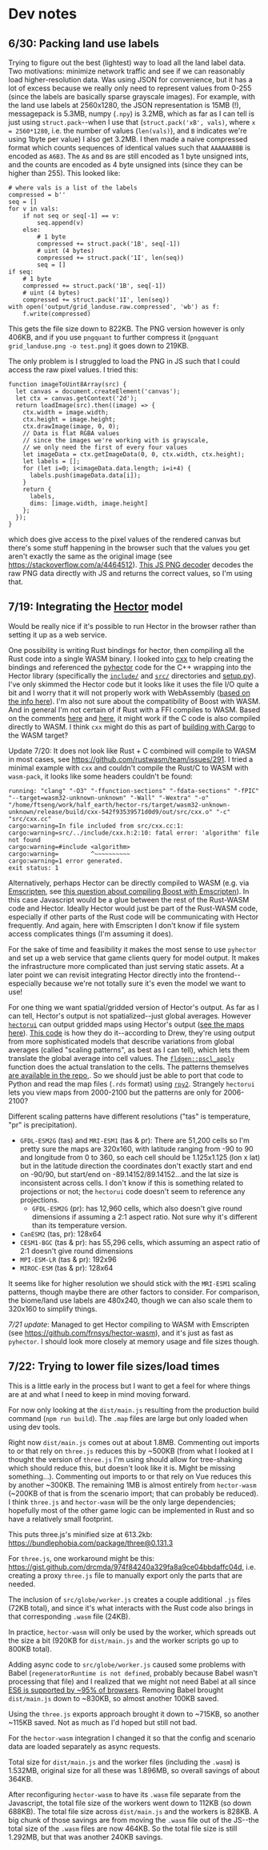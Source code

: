 # Dev notes

## 6/30: Packing land use labels

Trying to figure out the best (lightest) way to load all the land label data. Two motivations: minimize network traffic and see if we can reasonably load higher-resolution data. Was using JSON for convenience, but it has a lot of excess because we really only need to represent values from 0-255 (since the labels are basically sparse grayscale images). For example, with the land use labels at 2560x1280, the JSON representation is 15MB (!), messagepack is 5.3MB, numpy (`.npy`) is 3.2MB, which as far as I can tell is just using `struct.pack`--when I use that (`struct.pack('xB', vals)`, where `x = 2560*1280`, i.e. the number of values (`len(vals)`), and `B` indicates we're using 1byte per value) I also get 3.2MB. I then made a naive compressed format which counts sequences of identical values such that `AAAAAABBB` is encoded as `A6B3`. The `A`s and `B`s are still encoded as 1 byte unsigned ints, and the counts are encoded as 4 byte unsigned ints (since they can be higher than 255). This looked like:

```
# where vals is a list of the labels
compressed = b''
seq = []
for v in vals:
    if not seq or seq[-1] == v:
        seq.append(v)
    else:
        # 1 byte
        compressed += struct.pack('1B', seq[-1])
        # uint (4 bytes)
        compressed += struct.pack('1I', len(seq))
        seq = []
if seq:
    # 1 byte
    compressed += struct.pack('1B', seq[-1])
    # uint (4 bytes)
    compressed += struct.pack('1I', len(seq))
with open('output/grid_landuse.raw.compressed', 'wb') as f:
    f.write(compressed)
```

This gets the file size down to 822KB. The PNG version however is only 406KB, and if you use `pngquant` to further compress it (`pngquant grid_landuse.png -o test.png`) it goes down to 219KB.

The only problem is I struggled to load the PNG in JS such that I could access the raw pixel values. I tried this:

```
function imageToUint8Array(src) {
  let canvas = document.createElement('canvas');
  let ctx = canvas.getContext('2d');
  return loadImage(src).then((image) => {
    ctx.width = image.width;
    ctx.height = image.height;
    ctx.drawImage(image, 0, 0);
    // Data is flat RGBA values
    // since the images we're working with is grayscale,
    // we only need the first of every four values
    let imageData = ctx.getImageData(0, 0, ctx.width, ctx.height);
    let labels = [];
    for (let i=0; i<imageData.data.length; i=i+4) {
      labels.push(imageData.data[i]);
    }
    return {
      labels,
      dims: [image.width, image.height]
    };
  });
}
```

which does give access to the pixel values of the rendered canvas but there's some stuff happening in the browser such that the values you get aren't exactly the same as the original image (see <https://stackoverflow.com/a/4464512>). [This JS PNG decoder](https://github.com/photopea/UPNG.js) decodes the raw PNG data directly with JS and returns the correct values, so I'm using that.

## 7/19: Integrating the [Hector](https://github.com/JGCRI/hector) model

Would be really nice if it's possible to run Hector in the browser rather than setting it up as a web service.

One possibility is writing Rust bindings for hector, then compiling all the Rust code into a single WASM binary. I looked into [cxx](https://github.com/dtolnay/cxx) to help creating the bindings and referenced the [pyhector](https://github.com/openclimatedata/pyhector) code for the C++ wrapping into the Hector library (specifically the [`include/`](https://github.com/openclimatedata/pyhector/tree/master/include) and [`src/`](https://github.com/openclimatedata/pyhector/tree/master/src) directories and [setup.py](https://github.com/openclimatedata/pyhector/blob/master/setup.py)). I've only skimmed the Hector code but it looks like it uses the file I/O quite a bit and I worry that it will not properly work with WebAssembly ([based on the info here](https://rustwasm.github.io/docs/book/reference/which-crates-work-with-wasm.html)). I'm also not sure about the compatibility of Boost with WASM. And in general I'm not certain of if Rust with a FFI compiles to WASM. Based on the comments [here](https://www.reddit.com/r/rust/comments/i8snc5/compiling_rust_library_with_c_dependencies_to_wasm/) and [here](https://www.reddit.com/r/rust/comments/8bnco7/including_external_c_library_in_web_assembly_rust/), it might work if the C code is also compiled directly to WASM. I think `cxx` might do this as part of [building with Cargo](https://cxx.rs/build/cargo.html) to the WASM target?

Update 7/20: It does not look like Rust + C combined will compile to WASM in most cases, see <https://github.com/rustwasm/team/issues/291>. I tried a minimal example with `cxx` and couldn't compile the Rust/C to WASM with `wasm-pack`, it looks like some headers couldn't be found:

```
running: "clang" "-O3" "-ffunction-sections" "-fdata-sections" "-fPIC" "--target=wasm32-unknown-unknown" "-Wall" "-Wextra" "-o" "/home/ftseng/work/half_earth/hector-rs/target/wasm32-unknown-unknown/release/build/cxx-542f93539571d0d9/out/src/cxx.o" "-c" "src/cxx.cc"
cargo:warning=In file included from src/cxx.cc:1:
cargo:warning=src/../include/cxx.h:2:10: fatal error: 'algorithm' file not found
cargo:warning=#include <algorithm>
cargo:warning=         ^~~~~~~~~~~
cargo:warning=1 error generated.
exit status: 1
```


Alternatively, perhaps Hector can be directly compiled to WASM (e.g. via [Emscripten](https://developer.mozilla.org/en-US/docs/WebAssembly/C_to_wasm), see [this question about compiling Boost with Emscripten](https://stackoverflow.com/questions/15724357/using-boost-with-emscripten)). In this case Javascript would be a glue between the rest of the Rust-WASM code and Hector. Ideally Hector would just be part of the Rust-WASM code, especially if other parts of the Rust code will be communicating with Hector frequently. And again, here with Emscripten I don't know if file system access complicates things (I'm assuming it does).

For the sake of time and feasibility it makes the most sense to use `pyhector` and set up a web service that game clients query for model output. It makes the infrastructure more complicated than just serving static assets. At a later point we can revisit integrating Hector directly into the frontend--especially because we're not totally sure it's even the model we want to use!

For one thing we want spatial/gridded version of Hector's output. As far as I can tell, Hector's output is not spatialized--just global averages. However [`hectorui`](https://github.com/JGCRI/hectorui/) can output gridded maps using Hector's output ([see the maps here](https://jgcri.shinyapps.io/HectorUI/)). [This code](https://github.com/JGCRI/hectorui/blob/229865a96f1676c65f9994ba1d8a453a32e65fd3/inst/shinyApp/output.r#L154) is how they do it--according to Drew, they're using output from more sophisticated models that describe variations from global averages (called "scaling patterns", as best as I can tell), which lets them translate the global average into cell values. The [`fldgen::pscl_apply`](https://rdrr.io/github/JGCRI/fldgen/man/pscl_apply.html) function does the actual translation to the cells. The patterns themselves [are available in the repo](https://github.com/JGCRI/hectorui/tree/main/inst/shinyApp/www/maps),. So we should just be able to port that code to Python and read the map files (`.rds` format) using [`rpy2`](https://github.com/rpy2/rpy2/). Strangely `hectorui` lets you view maps from 2000-2100 but the patterns are only for 2006-2100?

Different scaling patterns have different resolutions ("tas" is temperature, "pr" is precipitation).

- `GFDL-ESM2G` (tas) and `MRI-ESM1` (tas & pr): There are 51,200 cells so I'm pretty sure the maps are 320x160, with latitude ranging from -90 to 90 and longitude from 0 to 360, so each cell should be 1.125x1.125 (lon x lat) but in the latitude direction the coordinates don't exactly start and end on -90/90, but start/end on -89.14152/89.14152...and the lat size is inconsistent across cells. I don't know if this is something related to projections or not; the `hectorui` code doesn't seem to reference any projections.
    - `GFDL-ESM2G` (pr): has 12,960 cells, which also doesn't give round dimensions if assuming a 2:1 aspect ratio. Not sure why it's different than its temperature version.
- `CanESM2` (tas, pr): 128x64
- `CESM1-BGC` (tas & pr): has 55,296 cells, which assuming an aspect ratio of 2:1 doesn't give round dimensions
- `MPI-ESM-LR` (tas & pr): 192x96
- `MIROC-ESM` (tas & pr): 128x64

It seems like for higher resolution we should stick with the `MRI-ESM1` scaling patterns, though maybe there are other factors to consider. For comparison, the biome/land use labels are 480x240, though we can also scale them to 320x160 to simplify things.

_7/21 update_: Managed to get Hector compiling to WASM with Emscripten (see <https://github.com/frnsys/hector-wasm>), and it's just as fast as `pyhector`. I should look more closely at memory usage and file sizes though.

## 7/22: Trying to lower file sizes/load times

This is a little early in the process but I want to get a feel for where things are at and what I need to keep in mind moving forward.

For now only looking at the `dist/main.js` resulting from the production build command (`npm run build`). The `.map` files are large but only loaded when using dev tools.

Right now `dist/main.js` comes out at about 1.8MB. Commenting out imports to or that rely on `three.js` reduces this by ~500KB (from what I looked at I thought the version of `three.js` I'm using should allow for tree-shaking which should reduce this, but doesn't look like it is. Might be missing something...). Commenting out imports to or that rely on Vue reduces this by another ~300KB. The remaining 1MB is almost entirely from `hector-wasm` (~200KB of that is from the scenario import; that can probably be reduced). I think `three.js` and `hector-wasm` will be the only large dependencies; hopefully most of the other game logic can be implemented in Rust and so have a relatively small footprint.

This puts three.js's minified size at 613.2kb: <https://bundlephobia.com/package/three@0.131.3>

For `three.js`, one workaround might be this: <https://gist.github.com/drcmda/974f84240a329fa8a9ce04bbdaffc04d>, i.e. creating a proxy `three.js` file to manually export only the parts that are needed.

The inclusion of `src/globe/worker.js` creates a couple additional `.js` files (72KB total), and since it's what interacts with the Rust code also brings in that corresponding `.wasm` file (24KB).

In practice, `hector-wasm` will only be used by the worker, which spreads out the size a bit (920KB for `dist/main.js` and the worker scripts go up to 800KB total).

Adding async code to `src/globe/worker.js` caused some problems with Babel (`regeneratorRuntime is not defined`, probably because Babel wasn't processing that file) and I realized that we might not need Babel at all since [ES6 is supported by ~95% of browsers](https://caniuse.com/?search=es6). Removing Babel brought `dist/main.js` down to ~830KB, so almost another 100KB saved.

Using the `three.js` exports approach brought it down to ~715KB, so another ~115KB saved. Not as much as I'd hoped but still not bad.

For the `hector-wasm` integration I changed it so that the config and scenario data are loaded separately as async requests.

Total size for `dist/main.js` and the worker files (including the `.wasm`) is 1.532MB, original size for all these was 1.896MB, so overall savings of about 364KB.

After reconfiguring `hector-wasm` to have its `.wasm` file separate from the Javascript, the total file size of the workers went down to 112KB (so down 688KB). The total file size across `dist/main.js` and the workers is 828KB. A big chunk of those savings are from moving the `.wasm` file out of the JS--the total size of the `.wasm` files are now 464KB. So the total file size is still 1.292MB, but that was another 240KB savings.
